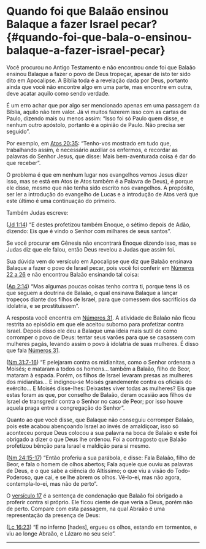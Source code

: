 # Quando foi que Balaão ensinou Balaque a fazer Israel pecar? {#quando-foi-que-bala-o-ensinou-balaque-a-fazer-israel-pecar}

Você procurou no Antigo Testamento e não encontrou onde foi que Balaão ensinou Balaque a fazer o povo de Deus tropeçar, apesar de isto ter sido dito em Apocalipse. A Bíblia toda é a revelação dada por Deus, portanto ainda que você não encontre algo em uma parte, mas encontre em outra, deve acatar aquilo como sendo verdade.

É um erro achar que por algo ser mencionado apenas em uma passagem da Bíblia, aquilo não tem valor. Já vi muitos fazerem isso com as cartas de Paulo, dizendo mais ou menos assim: “Isso foi só Paulo quem disse, e nenhum outro apóstolo, portanto é a opinião de Paulo. Não precisa ser seguido”.

Por exemplo, em [Atos 20:35](http://bibliaonline.com.br/acf/atos/20/35): “Tenho-vos mostrado em tudo que, trabalhando assim, é necessário auxiliar os enfermos, e recordar as palavras do Senhor Jesus, que disse: Mais bem-aventurada coisa é dar do que receber”.

O problema é que em nenhum lugar nos evangelhos vemos Jesus dizer isso, mas se está em Atos (e Atos também é a Palavra de Deus), é porque ele disse, mesmo que não tenha sido escrito nos evangelhos. A propósito, ser ler a introdução do evangelho de Lucas e a introdução de Atos verá que este último é uma continuação do primeiro.

Também Judas escreve:

([Jd 1:14](http://bibliaonline.com.br/acf/jd/1/14)) “E destes profetizou também Enoque, o sétimo depois de Adão, dizendo: Eis que é vindo o Senhor com milhares de seus santos”.

Se você procurar em Gênesis não encontrará Enoque dizendo isso, mas se Judas diz que ele falou, então Deus revelou a Judas que assim foi.

Sua dúvida vem do versículo em Apocalipse que diz que Balaão ensinava Balaque a fazer o povo de Israel pecar, pois você foi conferir em [Números 22 a 26](http://bibliaonline.com.br/acf/nm/22) e não encontrou Balaão ensinando tal coisa:

([Ap 2:14](http://bibliaonline.com.br/acf/ap/2/14)) “Mas algumas poucas coisas tenho contra ti, porque tens lá os que seguem a doutrina de Balaão, o qual ensinava Balaque a lançar tropeços diante dos filhos de Israel, para que comessem dos sacrifícios da idolatria, e se prostituíssem”.

A resposta você encontra em [Números 31](http://bibliaonline.com.br/acf/nm/31). A atividade de Balaão não ficou restrita ao episódio em que ele aceitou suborno para profetizar contra Israel. Depois disso ele deu a Balaque uma ideia mais sutil de como corromper o povo de Deus: tentar seus varões para que se casassem com mulheres pagãs, levando assim o povo à idolatria de suas mulheres. É disso que fala [Números 31](http://bibliaonline.com.br/acf/nm/31).

([Nm 31:7-16](http://bibliaonline.com.br/acf/nm/31/7-16)) “E pelejaram contra os midianitas, como o Senhor ordenara a Moisés; e mataram a todos os homens... também a Balaão, filho de Beor, mataram à espada. Porém, os filhos de Israel levaram presas as mulheres dos midianitas... E indignou-se Moisés grandemente contra os oficiais do exército... E Moisés disse-lhes: Deixastes viver todas as mulheres? Eis que estas foram as que, por conselho de Balaão, deram ocasião aos filhos de Israel de transgredir contra o Senhor no caso de Peor; por isso houve aquela praga entre a congregação do Senhor”.

Quanto ao que você disse, que Balaque não conseguiu corromper Balaão, pois este acabou abençoando Israel ao invés de amaldiçoar, isso só aconteceu porque Deus colocou a sua palavra na boca de Balaão e este foi obrigado a dizer o que Deus lhe ordenou. Foi a contragosto que Balaão profetizou bênção para Israel e maldição para si mesmo.

([Nm 24:15-17](http://bibliaonline.com.br/acf/nm/24/15-17)) “Então proferiu a sua parábola, e disse: Fala Balaão, filho de Beor, e fala o homem de olhos abertos; Fala aquele que ouviu as palavras de Deus, e o que sabe a ciência do Altíssimo; o que viu a visão do Todo-Poderoso, que cai, e se lhe abrem os olhos. Vê-lo-ei, mas não agora, contempla-lo-ei, mas não de perto”.

O [versículo 17](http://bibliaonline.com.br/acf/nm/24/17) é a sentença de condenação que Balaão foi obrigado a proferir contra si próprio. Ele ficou ciente de que veria a Deus, porém não de perto. Compare com esta passagem, na qual Abraão é uma representação da presença de Deus:

([Lc 16:23](http://bibliaonline.com.br/acf/lc/16/23)) “E no inferno [hades], ergueu os olhos, estando em tormentos, e viu ao longe Abraão, e Lázaro no seu seio”.

*****